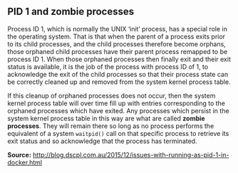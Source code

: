 ## PID 1 and zombie processes

Process ID 1, which is normally the UNIX ‘init’ process, has a special role in
the operating system. That is that when the parent of a process exits prior to
its child processes, and the child processes therefore become orphans, those
orphaned child processes have their parent process remapped to be process ID 1.
When those orphaned processes then finally exit and their exit status is
available, it is the job of the process with process ID of 1, to acknowledge
the exit of the child processes so that their process state can be correctly
cleaned up and removed from the system kernel process table.

If this cleanup of orphaned processes does not occur, then the system kernel
process table will over time fill up with entries corresponding to the orphaned
processes which have exited. Any processes which persist in the system kernel
process table in this way are what are called **zombie processes**. They will
remain there so long as no process performs the equivalent of a system
`waitpid()` call on that specific process to retrieve its exit status and so
acknowledge that the process has terminated.

**Source:** http://blog.dscpl.com.au/2015/12/issues-with-running-as-pid-1-in-docker.html
